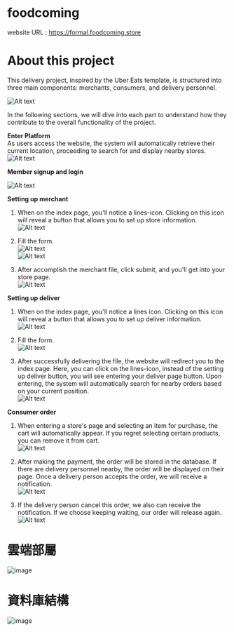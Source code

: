 # foodcoming
website URL : https://formal.foodcoming.store
# About this project
This delivery project, inspired by the Uber Eats template, is structured into three main components: merchants, consumers, and delivery personnel. 

![Alt text](image.png)

In the following sections, we will dive into each part to understand how they contribute to the overall functionality of the project.

__Enter Platform__\
As users access the website, the system will automatically retrieve their current location, proceeding to search for and display nearby stores.
![Alt text](visit.gif)

__Member signup and login__

![Alt text](member.gif)

__Setting up merchant__
1. When on the index page, you'll notice a lines-icon. Clicking on this icon will reveal a button that allows you to set up store information.\
![Alt text](merchantSetting1_1.gif)

2. Fill the form.\
![Alt text](settingMerchant2_2.gif)\
![Alt text](settingMerchant2_1.gif)

3. After accomplish the merchant file, click submit, and you'll get into your store page.\
![Alt text](image-1.png)

__Setting up deliver__
1. When on the index page, you'll notice a lines icon. Clicking on this icon will reveal a button that allows you to set up deliver information.\
![Alt text](ScreenRecorderProject138.gif)

2. Fill the form.\
![Alt text](settingDeliver.gif)

3. After successfully delivering the file, the website will redirect you to the index page. Here, you can click on the lines-icon, instead of the setting up deliver button, you will see entering your deliver page button. Upon entering, the system will automatically search for nearby orders based on your current position.\
![Alt text](ScreenRecorderProject140.gif)

__Consumer order__
1. When entering a store's page and selecting an item for purchase, the cart will automatically appear. If you regret selecting certain products, you can remove it from cart.\
![Alt text](delete_order.gif)

2. After making the payment, the order will be stored in the database. If there are delivery personnel nearby, the order will be displayed on their page. Once a delivery person accepts the order, we will receive a notification.\
![Alt text](<delivery (1).gif>)

3. If the delivery person cancel this order, we also can receive the notification. If we choose keeping waiting, our order will release again.
![Alt text](<cancelorder (2).gif>)

# 雲端部屬
![image](https://github.com/eunicezhou/foodcoming/assets/131647842/22acc046-62b7-4d70-bd04-ee0b5cba3b55)

# 資料庫結構
![image](https://github.com/eunicezhou/foodcoming/assets/131647842/029c942a-eb06-46ae-97d8-970f82a33f3a)

